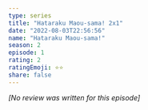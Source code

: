 ```yaml
---
type: series
title: "Hataraku Maou-sama! 2x1"
date: "2022-08-03T22:56:56"
name: "Hataraku Maou-sama!"
season: 2
episode: 1
rating: 2
ratingEmoji: ⭐️⭐️
share: false
---
```


*[No review was written for this episode]*
